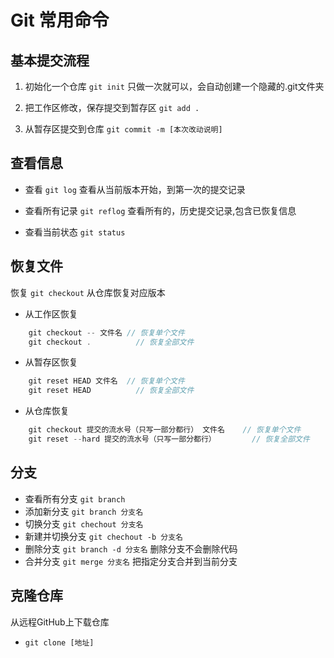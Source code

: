 # Git 常用命令

## 基本提交流程

1. 初始化一个仓库 `git init` 只做一次就可以，会自动创建一个隐藏的.git文件夹

2. 把工作区修改，保存提交到暂存区 `git add .`

3. 从暂存区提交到仓库 `git commit -m [本次改动说明]`

## 查看信息

- 查看 `git log` 查看从当前版本开始，到第一次的提交记录

- 查看所有记录 `git reflog` 查看所有的，历史提交记录,包含已恢复信息

- 查看当前状态 `git status`

## 恢复文件

恢复 `git checkout` 从仓库恢复对应版本

- 从工作区恢复

```js
	git checkout -- 文件名	// 恢复单个文件
	git checkout .			// 恢复全部文件
```

- 从暂存区恢复

```js
	git reset HEAD 文件名	// 恢复单个文件
	git reset HEAD 			// 恢复全部文件
```

- 从仓库恢复

```js
	git checkout 提交的流水号（只写一部分都行） 文件名	// 恢复单个文件
	git reset --hard 提交的流水号（只写一部分都行）		// 恢复全部文件
```

## 分支

- 查看所有分支 `git branch`
- 添加新分支 `git branch 分支名`
- 切换分支 `git chechout 分支名`
- 新建并切换分支 `git chechout -b 分支名`
- 删除分支 `git branch -d 分支名`	删除分支不会删除代码
- 合并分支 `git merge 分支名`	把指定分支合并到当前分支

## 克隆仓库

从远程GitHub上下载仓库

- `git clone [地址]`
